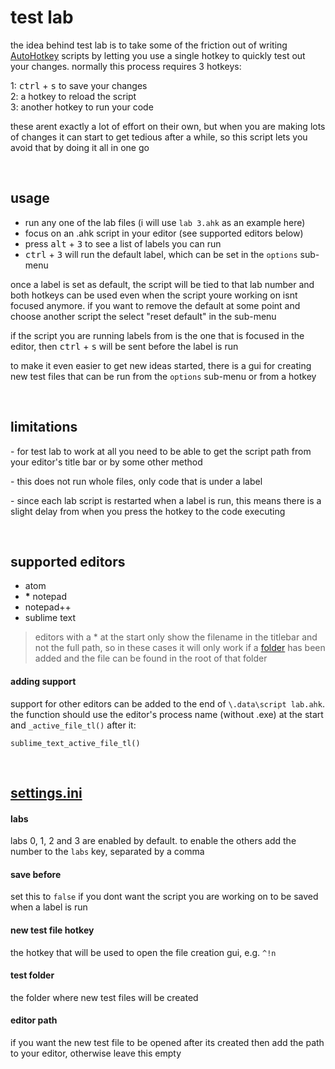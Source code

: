 # test lab

the idea behind test lab is to take some of the friction out of writing [AutoHotkey](https://www.autohotkey.com) scripts by letting you use a single hotkey to quickly test out your changes. normally this process requires 3 hotkeys: 

1: <kbd>ctrl</kbd> + <kbd>s</kbd> to save your changes  
2: a hotkey to reload the script  
3: another hotkey to run your code  

these arent exactly a lot of effort on their own, but when you are making lots of changes it can start to get tedious after a while, so this script lets you avoid that by doing it all in one go

&nbsp;

## usage

- run any one of the lab files  (i will use `lab 3.ahk` as an example here)  
- focus on an .ahk script in your editor  (see supported editors below)  
- press <kbd>alt</kbd> + <kbd>3</kbd> to see a list of labels you can run  
- <kbd>ctrl</kbd> + <kbd>3</kbd> will run the default label, which can be set in the `options` sub-menu  

once a label is set as default, the script will be tied to that lab number and both hotkeys can be used even when the script youre working on isnt focused anymore.  if you want to remove the default at some point and choose another script the select "reset default" in the sub-menu  

if the script you are running labels from is the one that is focused in the editor, then <kbd>ctrl</kbd> + <kbd>s</kbd> will be sent before the label is run  

to make it even easier to get new ideas started, there is a gui for creating new test files that can be run from the `options` sub-menu or from a hotkey

&nbsp;  

## limitations

\-  for test lab to work at all you need to be able to get the script path from your editor's title bar or by some other method

\- this does not run whole files, only code that is under a label  

\- since each lab script is restarted when a label is run, this means there is a slight delay from when you press the hotkey to the code executing  

&nbsp;

## supported editors

- atom  
- __*__ notepad
- notepad++
- sublime text  

> editors with a * at the start only show the filename in the titlebar and not the full path, so in these cases it will only work if a [folder](https://github.com/davebrny/test-lab#settingsini) has been added and the file can be found in the root of that folder   


#### adding support  
support for other editors can be added to the end of `\.data\script lab.ahk`.   the function should use the editor's process name (without .exe) at the start and `_active_file_tl()` after it:    
```
sublime_text_active_file_tl()
```

&nbsp;

## [settings.ini](https://github.com/davebrny/test-lab/blob/master/settings.ini)

#### labs 

labs 0, 1, 2 and 3 are enabled by default. to enable the others add the number to the `labs` key, separated by a comma

#### save before  

set this to `false` if you dont want the script you are working on to be saved when a label is run

#### new test file hotkey

the hotkey that will be used to open the file creation gui, e.g. `^!n`  

#### test folder

the folder where new test files will be created

#### editor path

if you want the new test file to be opened after its created then add the path to your editor, otherwise leave this empty 
